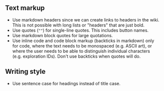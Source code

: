 ## Text markup

* Use markdown headers since we can create links to headers in the wiki. This is not possible with long lists or "headers" that are just bold.
* Use quotes (`""`) for single-line quotes. This includes button names.
* Use markdown block quotes for large quotations.
* Use inline code and code block markup (backticks in markdown) only for code, where the text needs to be monospaced (e.g. ASCII art), or where the user needs to be able to distinguish individual characters (e.g. exploration IDs). Don't use backticks when quotes will do.

## Writing style

* Use sentence case for headings instead of title case.
